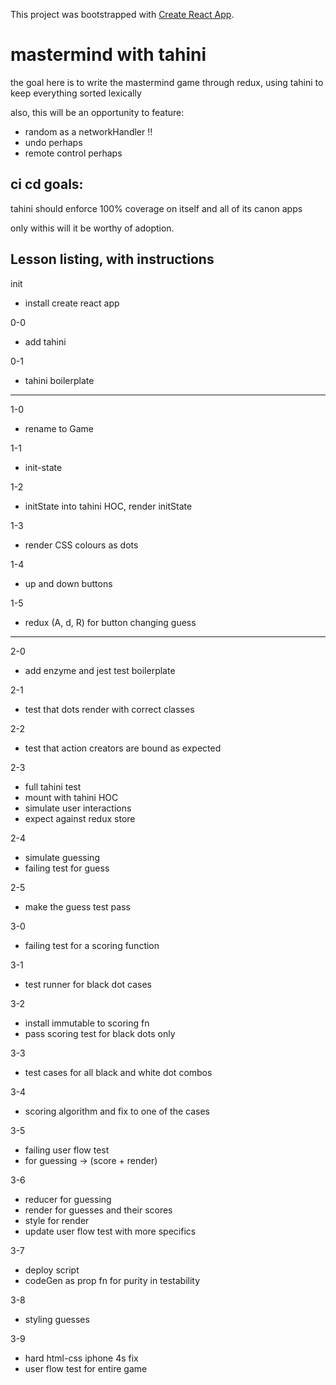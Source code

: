 This project was bootstrapped with [Create React App](https://github.com/facebookincubator/create-react-app).

# mastermind with tahini

the goal here is to write the mastermind game through redux, using tahini to keep everything sorted lexically

also, this will be an opportunity to feature:

- random as a networkHandler !!
- undo perhaps
- remote control perhaps

## ci cd goals:

tahini should enforce 100% coverage on itself and all of its canon apps

only withis will it be worthy of adoption.



## Lesson listing, with instructions

init

- install create react app


0-0

- add tahini


0-1


- tahini boilerplate



---


1-0

- rename to Game



1-1

- init-state


1-2

- initState into tahini HOC, render initState



1-3

- render CSS colours as dots



1-4

- up and down buttons



1-5

- redux (A, d, R) for button changing guess



---


2-0

- add enzyme and jest test boilerplate



2-1

- test that dots render with correct classes



2-2

- test that action creators are bound as expected



2-3

- full tahini test
- mount with tahini HOC
- simulate user interactions
- expect against redux store



2-4

- simulate guessing
- failing test for guess



2-5

- make the guess test pass



3-0

- failing test for a scoring function



3-1

- test runner for black dot cases



3-2

- install immutable to scoring fn
- pass scoring test for black dots only



3-3

- test cases for all black and white dot combos



3-4

- scoring algorithm and fix to one of the cases



3-5

- failing user flow test
- for guessing -> (score + render)



3-6

- reducer for guessing
- render for guesses and their scores
- style for render
- update user flow test with more specifics



3-7

- deploy script
- codeGen as prop fn for purity in testability



3-8

- styling guesses



3-9

- hard html-css iphone 4s fix
- user flow test for entire game